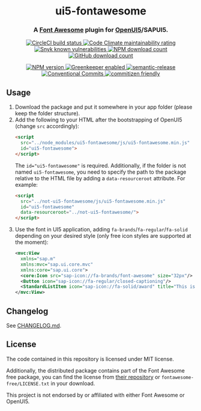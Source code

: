 <h1 align="center" style="border-bottom: none;">ui5-fontawesome</h1>
<h3 align="center">A <a href="https://fontawesome.com/">Font Awesome</a> plugin for <a href="https://openui5.org/">OpenUI5</a>/SAPUI5.</h3>
<p align="center">
    <a href="https://circleci.com/gh/zypA13510/ui5-fontawesome">
        <img alt="CircleCI build status" src="https://img.shields.io/circleci/project/github/zypA13510/ui5-fontawesome/master.svg?logo=CircleCI&style=flat-square">
    </a>
    <a href="https://codeclimate.com/github/zypA13510/ui5-fontawesome/maintainability">
        <img alt="Code Climate maintainability rating" src="https://img.shields.io/codeclimate/maintainability/zypA13510/ui5-fontawesome.svg?logo=Code-Climate&style=flat-square">
    </a>
    <a href="https://snyk.io/test/npm/ui5-fontawesome">
        <img alt="Snyk known vulnerabilities" src="https://img.shields.io/snyk/vulnerabilities/npm/ui5-fontawesome.svg?logo=Snyk&style=flat-square">
    </a>
    <a href="https://www.npmjs.com/package/ui5-fontawesome">
        <img alt="NPM download count" src="https://img.shields.io/npm/dw/ui5-fontawesome.svg?logo=npm&style=flat-square">
    </a>
    <a href="https://github.com/zypA13510/ui5-fontawesome/releases">
        <img alt="GitHub download count" src="https://img.shields.io/github/downloads/zypA13510/ui5-fontawesome/total.svg?logo=GitHub&style=flat-square">
    </a>
</p>
<p align="center">
    <a href="https://www.npmjs.com/package/ui5-fontawesome">
        <img alt="NPM version" src="https://img.shields.io/npm/v/ui5-fontawesome.svg?logo=npm&style=flat-square">
    </a>
    <a href="https://greenkeeper.io/">
        <img alt="Greenkeeper enabled" src="https://img.shields.io/badge/Greenkeeper-enabled-brightgreen.svg?logo=Greenkeeper&style=flat-square">
    </a>
    <a href="https://github.com/semantic-release/semantic-release">
        <img alt="semantic-release" src="https://img.shields.io/badge/%20%20%F0%9F%93%A6%F0%9F%9A%80-semantic--release-e10079.svg?style=flat-square">
    </a>
    <a href="https://conventionalcommits.org/">
        <img alt="Conventional Commits" src="https://img.shields.io/badge/Conventional%20Commits-1.0.0-yellow.svg?style=flat-square">
    </a>
    <a href="http://commitizen.github.io/cz-cli/">
        <img alt="commitizen friendly" src="https://img.shields.io/badge/commitizen-friendly-brightgreen.svg?style=flat-square">
    </a>
</p>


## Usage
1. Download the package and put it somewhere in your app folder (please keep the folder structure).
2. Add the following to your HTML after the bootstrapping of OpenUI5 (change `src` accordingly):
    ```HTML
    <script
      src="../node_modules/ui5-fontawesome/js/ui5-fontawesome.min.js"
      id="ui5-fontawesome">
    </script>
    ```
    The `id="ui5-fontawesome"` is required. Additionally, if the folder is not named `ui5-fontawesome`, you need to specify the path to the package relative to the HTML file by adding a `data-resourceroot` attribute. For example:
    ```HTML
    <script
      src="../not-ui5-fontawesome/js/ui5-fontawesome.min.js"
      id="ui5-fontawesome"
      data-resourceroot="../not-ui5-fontawesome/">
    </script>
    ```
3. Use the font in UI5 application, adding `fa-brands`/`fa-regular`/`fa-solid` depending on your desired style (only free icon styles are supported at the moment):
    ```XML
    <mvc:View
      xmlns="sap.m"
      xmlns:mvc="sap.ui.core.mvc"
      xmlns:core="sap.ui.core">
      <core:Icon src="sap-icon://fa-brands/font-awesome" size="32px"/>
      <Button icon="sap-icon://fa-regular/closed-captioning"/>
      <StandardListItem icon="sap-icon://fa-solid/award" title="This is awesome."/>
    </mvc:View>
    ```

## Changelog
See [CHANGELOG.md](CHANGELOG.md).

## License
The code contained in this repository is licensed under MIT license.

Additionally, the distributed package contains part of the Font Awesome free package, you can find the license from [their repository](https://github.com/FortAwesome/Font-Awesome/blob/master/LICENSE.txt) or `fontawesome-free/LICENSE.txt` in your download.

This project is not endorsed by or affiliated with either Font Awesome or OpenUI5.
